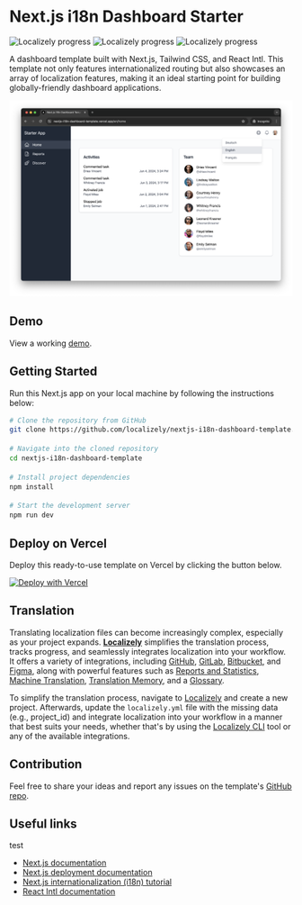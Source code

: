 # Next.js i18n Dashboard Starter

![Localizely progress](https://img.shields.io/localizely/progress/314cdb30-1e80-4acf-afbf-6195d164ca77?token=9b2c2727a3334e25952ea204a6cc8708c8465e4ae300425caff926fbc627ada7&languageCode=en) ![Localizely progress](https://img.shields.io/localizely/progress/314cdb30-1e80-4acf-afbf-6195d164ca77?token=9b2c2727a3334e25952ea204a6cc8708c8465e4ae300425caff926fbc627ada7&languageCode=de) ![Localizely progress](https://img.shields.io/localizely/progress/314cdb30-1e80-4acf-afbf-6195d164ca77?token=9b2c2727a3334e25952ea204a6cc8708c8465e4ae300425caff926fbc627ada7&languageCode=fr)

A dashboard template built with Next.js, Tailwind CSS, and React Intl. This template not only features internationalized routing but also showcases an array of localization features, making it an ideal starting point for building globally-friendly dashboard applications.

![demo](/public/demo.png)

## Demo

View a working [demo](https://nextjs-i18n-dashboard-template.vercel.app/).

## Getting Started

Run this Next.js app on your local machine by following the instructions below:

```bash
# Clone the repository from GitHub
git clone https://github.com/localizely/nextjs-i18n-dashboard-template.git

# Navigate into the cloned repository
cd nextjs-i18n-dashboard-template

# Install project dependencies
npm install

# Start the development server
npm run dev
```

## Deploy on Vercel

Deploy this ready-to-use template on Vercel by clicking the button below.

[![Deploy with Vercel](https://vercel.com/button)](https://vercel.com/new/clone?repository-url=https%3A%2F%2Fgithub.com%2Flzoran%2Fnextjs-i18n-dashboard-template)

## Translation

Translating localization files can become increasingly complex, especially as your project expands. [**Localizely**](https://localizely.com/) simplifies the translation process, tracks progress, and seamlessly integrates localization into your workflow. It offers a variety of integrations, including [GitHub](https://localizely.com/github-integration/), [GitLab](https://localizely.com/gitlab-integration/), [Bitbucket](https://localizely.com/bitbucket-integration/), and [Figma](https://localizely.com/figma-integration/), along with powerful features such as [Reports and Statistics](https://localizely.com/reports-and-statistics/), [Machine Translation](https://localizely.com/machine-translation/), [Translation Memory](https://localizely.com/translation-memory/), and a [Glossary](https://localizely.com/project-glossary/).

To simplify the translation process, navigate to [Localizely](https://app.localizely.com/register) and create a new project. Afterwards, update the `localizely.yml` file with the missing data (e.g., project_id) and integrate localization into your workflow in a manner that best suits your needs, whether that's by using the [Localizely CLI](https://localizely.com/cli/) tool or any of the available integrations.

## Contribution

Feel free to share your ideas and report any issues on the template's [GitHub repo](https://github.com/lzoran/nextjs-i18n-dashboard-template/issues).

## Useful links

test

- [Next.js documentation](https://nextjs.org/docs)
- [Next.js deployment documentation](https://nextjs.org/docs/deployment)
- [Next.js internationalization (i18n) tutorial](https://localizely.com/blog/nextjs-i18n-tutorial/?tab=app-router)
- [React Intl documentation](https://formatjs.io/docs/react-intl/)
